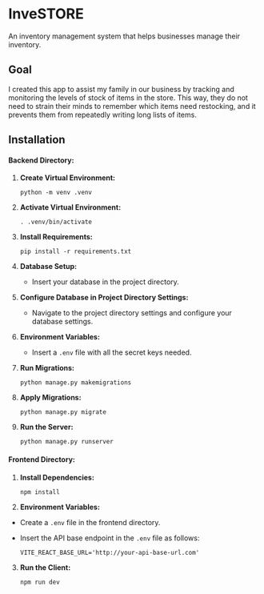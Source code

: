 # InveSTORE

An inventory management system that helps businesses manage their inventory.

## Goal

I created this app to assist my family in our business by tracking and monitoring the levels of stock of items in the store. This way, they do not need to strain their minds to remember which items need restocking, and it prevents them from repeatedly writing long lists of items.

## Installation

#### Backend Directory:

1. **Create Virtual Environment:**

   ```shell
   python -m venv .venv
   ```

2. **Activate Virtual Environment:**

   ```shell
   . .venv/bin/activate
   ```

3. **Install Requirements:**

   ```shell
   pip install -r requirements.txt
   ```

4. **Database Setup:**

   - Insert your database in the project directory.

5. **Configure Database in Project Directory Settings:**

   - Navigate to the project directory settings and configure your database settings.

6. **Environment Variables:**

   - Insert a `.env` file with all the secret keys needed.

7. **Run Migrations:**

   ```shell
   python manage.py makemigrations
   ```

8. **Apply Migrations:**

   ```shell
   python manage.py migrate
   ```

9. **Run the Server:**
   ```shell
   python manage.py runserver
   ```

#### Frontend Directory:

1. **Install Dependencies:**

   ```shell
   npm install
   ```

2. **Environment Variables:**

- Create a `.env` file in the frontend directory.
- Insert the API base endpoint in the `.env` file as follows:

  ```
  VITE_REACT_BASE_URL='http://your-api-base-url.com'
  ```

3. **Run the Client:**
   ```shell
   npm run dev
   ```
